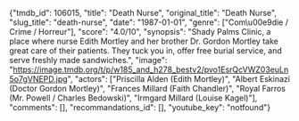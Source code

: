 {"tmdb_id": 106015, "title": "Death Nurse", "original_title": "Death Nurse", "slug_title": "death-nurse", "date": "1987-01-01", "genre": ["Com\u00e9die / Crime / Horreur"], "score": "4.0/10", "synopsis": "Shady Palms Clinic, a place where nurse Edith Mortley and her brother Dr. Gordon Mortley take great care of their patients.  They tuck you in, offer free burial service, and serve freshly made sandwiches.", "image": "https://image.tmdb.org/t/p/w185_and_h278_bestv2/pvo1EsrQcVWZ03euLn5o7gVNEPD.jpg", "actors": ["Priscilla Alden (Edith Mortley)", "Albert Eskinazi (Doctor Gordon Mortley)", "Frances Millard (Faith Chandler)", "Royal Farros (Mr. Powell / Charles Bedowski)", "Irmgard Millard (Louise Kagel)"], "comments": [], "recommandations_id": [], "youtube_key": "notfound"}